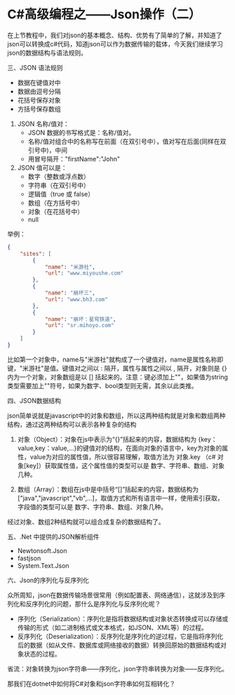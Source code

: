 # C#高级编程之——Json操作（二）

在上节教程中，我们对json的基本概念、结构、优势有了简单的了解，并知道了json可以转换成c#代码，知道json可以作为数据传输的载体，今天我们继续学习json的数据结构与语法规则。

三、JSON 语法规则

- 数据在键值对中
- 数据由逗号分隔
- 花括号保存对象
- 方括号保存数组

1. JSON 名称/值对：
   - JSON 数据的书写格式是：名称/值对。
   - 名称/值对组合中的名称写在前面（在双引号中），值对写在后面(同样在双引号中)，中间
   - 用冒号隔开："firstName":"John"
2. JSON 值可以是：
   - 数字（整数或浮点数）
   - 字符串（在双引号中）
   - 逻辑值（true 或 false）
   - 数组（在方括号中）
   - 对象（在花括号中）
   - null

举例：

```json
{
    "sites": [
        {
            "name": "米游社",
            "url": "www.miyoushe.com"
        },
        {
            "name": "崩坏三",
            "url": "www.bh3.com"
        },
        {
            "name": "崩坏：星穹铁道",
            "url": "sr.mihoyo.com"
        }
    ]
}
```

比如第一个对象中，name与"米游社"就构成了一个键值对，name是属性名称即键，"米游社"是值。键值对之间以 : 隔开，属性与属性之间以 , 隔开，对象则是 {} 内为一个对象，对象数组是以 [] 括起来的。注意：键必须加上""，如果值为string类型需要加上""符号，如果为数字、bool类型则无需，其余以此类推。

四、JSON数据结构

json简单说就是javascript中的对象和数组，所以这两种结构就是对象和数组两种结构，通过这两种结构可以表示各种复杂的结构

1. 对象（Object）：对象在js中表示为“{}”括起来的内容，数据结构为 {key：value,key：value,...}的键值对的结构，在面向对象的语言中，key为对象的属性，value为对应的属性值，所以很容易理解，取值方法为 对象.key （c# 对象[key]）获取属性值，这个属性值的类型可以是 数字、字符串、数组、对象几种。

2. 数组（Array）：数组在js中是中括号“[]”括起来的内容，数据结构为["java","javascript","vb",...]，取值方式和所有语言中一样，使用索引获取，字段值的类型可以是 数字、字符串、数组、对象几种。

经过对象、数组2种结构就可以组合成复杂的数据结构了。

五、.Net 中提供的JSON解析组件

- Newtonsoft.Json
- fastjson
- System.Text.Json

六、Json的序列化与反序列化

众所周知，json在数据传输场景很常用（例如配置表、网络通信），这就涉及到序列化和反序列化的问题，那什么是序列化与反序列化呢？

- 序列化（Serialization）：序列化是指将数据结构或对象状态转换成可以存储或传输的形式（如二进制格式或文本格式，如JSON、XML等）的过程。
- 反序列化（Deserialization）：反序列化是序列化的逆过程，它是指将序列化后的数据（如从文件、数据库或网络接收的数据）转换回原始的数据结构或对象状态的过程。

省流：对象转换为json字符串——序列化，json字符串转换为对象——反序列化。

那我们在dotnet中如何将C#对象和json字符串如何互相转化？
